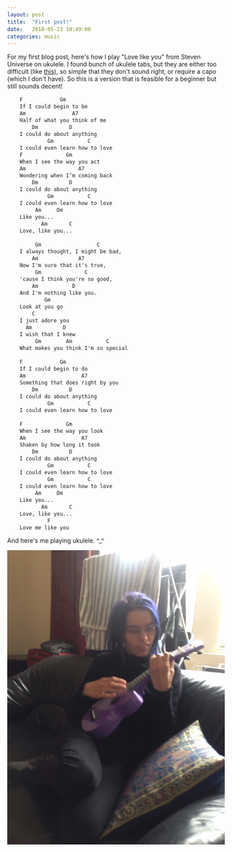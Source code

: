 ```yaml
---
layout: post
title:  "First post!"
date:   2018-05-23 10:49:00
categories: music
---
```


For my first blog post, here's how I play "Love like you" from Steven Universe on ukulele. I found bunch of ukulele tabs, but they are either too difficult (like [this](https://ukutabs.com/r/rebecca-sugar/love-like-you/)), so simple that they don't sound right, or require a capo (which I don't have). So this is a version that is feasible for a beginner but still sounds decent!

```
	F            Gm
	If I could begin to be
	Am               A7
	Half of what you think of me 
		Dm          D
	I could do about anything
		     Gm           C
	I could even learn how to love
	F              Gm
	When I see the way you act
	Am                 A7
	Wondering when I’m coming back
		Dm          D
	I could do about anything 
		     Gm           C
	I could even learn how to love
	     Am     Dm
	Like you...
		   Am       C
	Love, like you...

		 Gm                  C
	I always thought, I might be bad,
		Am             A7
	Now I'm sure that it's true,
		 Gm              C
	'cause I think you're so good,
		Am           D
	And I'm nothing like you.
		    Gm
	Look at you go
		C
	I just adore you
	  Am          D 
	I wish that I knew
	     Gm        Am           C
	What makes you think I'm so special

	F            Gm
	If I could begin to do
	Am                  A7
	Something that does right by you
		Dm          D
	I could do about anything
		     Gm           C
	I could even learn how to love

	F              Gm
	When I see the way you look
	Am                  A7
	Shaken by how long it took
		Dm          D
	I could do about anything
		     Gm           C
	I could even learn how to love
		     Gm           C
	I could even learn how to love
	     Am     Dm
	Like you...
		   Am       C
	Love, like you...
		     F
	Love me like you
```

And here's me playing ukulele. ^_^

![ukulele](/images/ukulele.jpg "Me playing ukulele")

